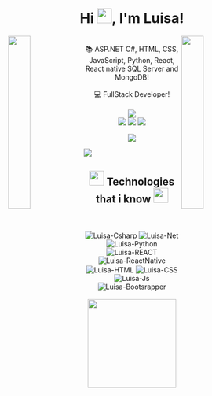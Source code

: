 <div><h1 align="center">Hi <img src="https://raw.githubusercontent.com/kaueMarques/kaueMarques/master/hi.gif" height="30px">, I'm Luisa!</h1></div>

<div>
   <img align="left" src="https://user-images.githubusercontent.com/65187002/144930161-2f783401-8d27-4fdf-a2f7-cc0ba32f1f1f.gif" width="30%" style="display:inline;">
   <img align="right" src="https://user-images.githubusercontent.com/65187002/144930161-2f783401-8d27-4fdf-a2f7-cc0ba32f1f1f.gif" width="30%" style="display:inline;"><br>
</div>

<div align="center">
      📚 ASP.NET C#, HTML, CSS, JavaScript, Python, React, React native SQL Server and MongoDB!
   <br>
   <br>
      💻 FullStack Developer!
   <br>
   <br>
   <img src="https://readme-typing-svg.herokuapp.com/?lines=Welcome+to+my+profile!;My+contacts+are+below!;Give+me+a+star!&font=Fira%20Code&color=%23D62F79&center=true&width=280&height=50">
</div>

 <div align="center"> 
  <a href="https://www.instagram.com/luisasct/?hl=en" target="_blank"><img src="https://img.shields.io/badge/-Instagram-%23E4405F?style=for-the-badge&logo=instagram&logoColor=white" target="_blank"></a>
  <a href = "mailto:luisacoutinho06@gmail.com"><img src="https://img.shields.io/badge/-Gmail-%23333?style=for-the-badge&logo=gmail&logoColor=white" target="_blank"></a>
  <a href="https://www.linkedin.com/in/luisacoutinho6/" target="_blank"><img src="https://img.shields.io/badge/-LinkedIn-%230077B5?style=for-the-badge&logo=linkedin&logoColor=white" target="_blank"></a> 
</div>
<div align="center">

[![](https://visitcount.itsvg.in/api?id=luisacoutinho06&label=Profile%20Views&color=4&icon=0&pretty=true)](https://visitcount.itsvg.in)

</div>
<img src="https://user-images.githubusercontent.com/73097560/115834477-dbab4500-a447-11eb-908a-139a6edaec5c.gif">

<!--profile visit count-->


<div align="center">
<h2><img src="https://github.com/devlancer-lucas/devlancer-lucas/blob/main/code.gif" height="30"/> Technologies that i know <img src="https://github.com/devlancer-lucas/devlancer-lucas/blob/main/code.gif" height="30"/></h2>
   <br>
  <div style="display: inline_block"><br>
  <img align="center" alt="Luisa-Csharp" src="https://img.shields.io/badge/c%23-%23239120.svg?style=for-the-badge&logo=c-sharp&logoColor=white">
  <img align="center" alt="Luisa-Net" src="https://img.shields.io/badge/.NET-5C2D91?style=for-the-badge&logo=.net&logoColor=white">
  <img align="center" alt="Luisa-Python" src="https://img.shields.io/badge/python-3670A0?style=for-the-badge&logo=python&logoColor=ffdd54">
  <img align="center" alt="Luisa-REACT" src="https://img.shields.io/badge/React-20232A?style=for-the-badge&logo=react&logoColor=61DAFB">
  <img align="center" alt="Luisa-ReactNative" src="https://img.shields.io/badge/React_Native-20232A?style=for-the-badge&logo=react&logoColor=61DAFB">
  <img align="center" alt="Luisa-HTML" src="https://img.shields.io/badge/HTML5-E34F26?style=for-the-badge&logo=html5&logoColor=white">
  <img align="center" alt="Luisa-CSS" src="https://img.shields.io/badge/CSS3-1572B6?style=for-the-badge&logo=css3&logoColor=white">
  <img align="center" alt="Luisa-Js" src="https://img.shields.io/badge/JavaScript-F7DF1E?style=for-the-badge&logo=javascript&logoColor=black">
  <img align="center" alt="Luisa-Bootsrapper" src="https://img.shields.io/badge/-boostrap-0D1117?style=for-the-badge&logo=bootstrap&labelColor=0D1117">
</div>

<br>

<div align="center">
  <a href="https://github.com/luisacoutinho06">
  <img height="180em" src="https://github-readme-stats.vercel.app/api/top-langs/?username=luisacoutinho06&layout=compact&langs_count=7&theme=github_dark"/>
</div>
</div>

